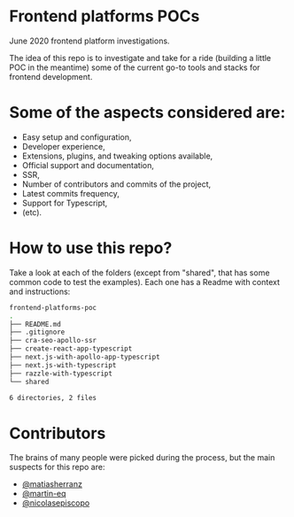 # Frontend platforms POCs

June 2020 frontend platform investigations.

The idea of this repo is to investigate and take for a ride (building a little POC in the meantime) some of the current go-to tools and stacks for frontend development.

# Some of the aspects considered are:

- Easy setup and configuration,
- Developer experience,
- Extensions, plugins, and tweaking options available,
- Official support and documentation,
- SSR,
- Number of contributors and commits of the project,
- Latest commits frequency,
- Support for Typescript,
- (etc).

# How to use this repo?

Take a look at each of the folders (except from "shared", that has some common code to test the examples). Each one has a Readme with context and instructions:

```bash
frontend-platforms-poc
.
├── README.md
├── .gitignore
├── cra-seo-apollo-ssr
├── create-react-app-typescript
├── next.js-with-apollo-app-typescript
├── next.js-with-typescript
├── razzle-with-typescript
└── shared

6 directories, 2 files
```

# Contributors

The brains of many people were picked during the process, but the main suspects for this repo are:

- [@matiasherranz](https://github.com/matiasherranz)
- [@martin-eq](https://github.com/martin-eq)
- [@nicolasepiscopo](https://github.com/nicolasepiscopo)
